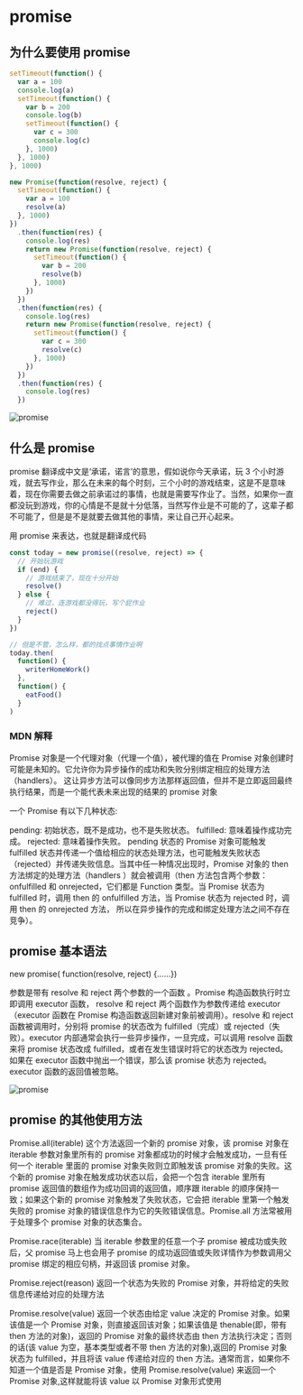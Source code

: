 # promise

## 为什么要使用 promise

```javascript
setTimeout(function() {
  var a = 100
  console.log(a)
  setTimeout(function() {
    var b = 200
    console.log(b)
    setTimeout(function() {
      var c = 300
      console.log(c)
    }, 1000)
  }, 1000)
}, 1000)
```

```javascript
new Promise(function(resolve, reject) {
  setTimeout(function() {
    var a = 100
    resolve(a)
  }, 1000)
})
  .then(function(res) {
    console.log(res)
    return new Promise(function(resolve, reject) {
      setTimeout(function() {
        var b = 200
        resolve(b)
      }, 1000)
    })
  })
  .then(function(res) {
    console.log(res)
    return new Promise(function(resolve, reject) {
      setTimeout(function() {
        var c = 300
        resolve(c)
      }, 1000)
    })
  })
  .then(function(res) {
    console.log(res)
  })
```

![promise](https://segmentfault.com/img/bVzLT4?w=716&h=736)

## 什么是 promise

promise 翻译成中文是‘承诺，诺言’的意思，假如说你今天承诺，玩 3 个小时游戏，就去写作业，那么在未来的每个时刻，三个小时的游戏结束，这是不是意味着，现在你需要去做之前承诺过的事情，也就是需要写作业了。当然，如果你一直都没玩到游戏，你的心情是不是就十分低落，当然写作业是不可能的了，这辈子都不可能了，但是是不是就要去做其他的事情，来让自己开心起来。

用 promise 来表达，也就是翻译成代码

```javascript
const today = new promise((resolve, reject) => {
  // 开始玩游戏
  if (end) {
    // 游戏结束了，现在十分开始
    resolve()
  } else {
    // 难过，连游戏都没得玩，写个屁作业
    reject()
  }
})

// 但是不管，怎么样，都的找点事情作业啊
today.then(
  function() {
    writerHomeWork()
  },
  function() {
    eatFood()
  }
)
```

### MDN 解释

Promise 对象是一个代理对象（代理一个值），被代理的值在 Promise 对象创建时可能是未知的。它允许你为异步操作的成功和失败分别绑定相应的处理方法（handlers）。 这让异步方法可以像同步方法那样返回值，但并不是立即返回最终执行结果，而是一个能代表未来出现的结果的 promise 对象

一个 Promise 有以下几种状态:

pending: 初始状态，既不是成功，也不是失败状态。
fulfilled: 意味着操作成功完成。
rejected: 意味着操作失败。
pending 状态的 Promise 对象可能触发 fulfilled 状态并传递一个值给相应的状态处理方法，也可能触发失败状态（rejected）并传递失败信息。当其中任一种情况出现时，Promise 对象的 then 方法绑定的处理方法（handlers ）就会被调用（then 方法包含两个参数：onfulfilled 和 onrejected，它们都是 Function 类型。当 Promise 状态为 fulfilled 时，调用 then 的 onfulfilled 方法，当 Promise 状态为 rejected 时，调用 then 的 onrejected 方法， 所以在异步操作的完成和绑定处理方法之间不存在竞争）。

## promise 基本语法

new promise( function(resolve, reject) {......})

参数是带有 resolve 和 reject 两个参数的一个函数 。Promise 构造函数执行时立即调用 executor 函数， resolve 和 reject 两个函数作为参数传递给 executor（executor 函数在 Promise 构造函数返回新建对象前被调用）。resolve 和 reject 函数被调用时，分别将 promise 的状态改为 fulfilled（完成）或 rejected（失败）。executor 内部通常会执行一些异步操作，一旦完成，可以调用 resolve 函数来将 promise 状态改成 fulfilled，或者在发生错误时将它的状态改为 rejected。如果在 executor 函数中抛出一个错误，那么该 promise 状态为 rejected。executor 函数的返回值被忽略。

![promise](https://mdn.mozillademos.org/files/8633/promises.png)

## promise 的其他使用方法

Promise.all(iterable)
这个方法返回一个新的 promise 对象，该 promise 对象在 iterable 参数对象里所有的 promise 对象都成功的时候才会触发成功，一旦有任何一个 iterable 里面的 promise 对象失败则立即触发该 promise 对象的失败。这个新的 promise 对象在触发成功状态以后，会把一个包含 iterable 里所有 promise 返回值的数组作为成功回调的返回值，顺序跟 iterable 的顺序保持一致；如果这个新的 promise 对象触发了失败状态，它会把 iterable 里第一个触发失败的 promise 对象的错误信息作为它的失败错误信息。Promise.all 方法常被用于处理多个 promise 对象的状态集合。

Promise.race(iterable)
当 iterable 参数里的任意一个子 promise 被成功或失败后，父 promise 马上也会用子 promise 的成功返回值或失败详情作为参数调用父 promise 绑定的相应句柄，并返回该 promise 对象。

Promise.reject(reason)
返回一个状态为失败的 Promise 对象，并将给定的失败信息传递给对应的处理方法

Promise.resolve(value)
返回一个状态由给定 value 决定的 Promise 对象。如果该值是一个 Promise 对象，则直接返回该对象；如果该值是 thenable(即，带有 then 方法的对象)，返回的 Promise 对象的最终状态由 then 方法执行决定；否则的话(该 value 为空，基本类型或者不带 then 方法的对象),返回的 Promise 对象状态为 fulfilled，并且将该 value 传递给对应的 then 方法。通常而言，如果你不知道一个值是否是 Promise 对象，使用 Promise.resolve(value) 来返回一个 Promise 对象,这样就能将该 value 以 Promise 对象形式使用
